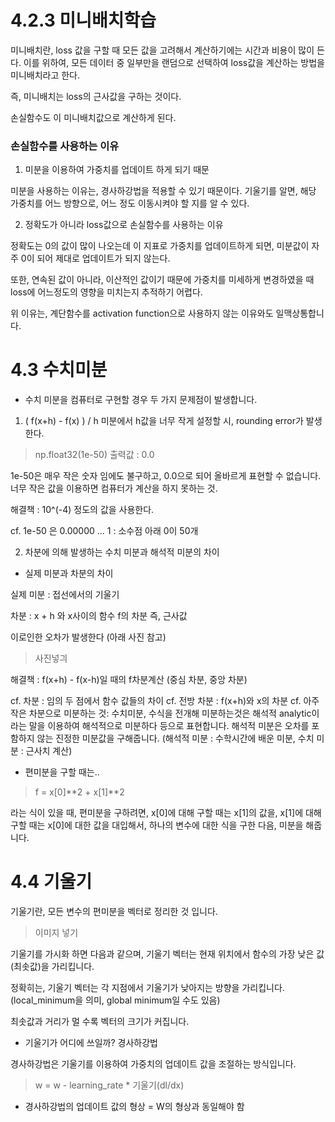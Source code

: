 # 4.2.3 미니배치학습

미니배치란, loss 값을 구할 때 모든 값을 고려해서 계산하기에는 시간과 비용이 많이 든다. 이를 위하여, 모든 데이터 중 일부만을 랜덤으로 선택하여 loss값을 계산하는 방법을 미니배치라고 한다.

즉, 미니배치는 loss의 근사값을 구하는 것이다.

손실함수도 이 미니배치값으로 계산하게 된다.

### 손실함수를 사용하는 이유

1. 미분을 이용하여 가중치를 업데이트 하게 되기 때문

미분을 사용하는 이유는, 경사하강법을 적용할 수 있기 때문이다. 기울기를 알면, 해당 가중치를 어느 방향으로, 어느 정도 이동시켜야 할 지를 알 수 있다.

2. 정확도가 아니라 loss값으로 손실함수를 사용하는 이유

정확도는 0의 값이 많이 나오는데 이 지표로 가중치를 업데이트하게 되면, 미분값이 자주 0이 되어 제대로 업데이트가 되지 않는다.

또한, 연속된 값이 아니라, 이산적인 값이기 때문에 가중치를 미세하게 변경하였을 때 loss에 어느정도의 영향을 미치는지 추적하기 어렵다.

위 이유는, 계단함수를 activation function으로 사용하지 않는 이유와도 일맥상통합니다.

# 4.3 수치미분

- 수치 미분을 컴퓨터로 구현할 경우 두 가지 문제점이 발생합니다.

1. ( f(x+h) - f(x) ) / h 미분에서 h값을 너무 작게 설정할 시, rounding error가 발생한다.

> np.float32(1e-50) 출력값 : 0.0

1e-50은 매우 작은 숫자 임에도 불구하고, 0.0으로 되어 올바르게 표현할 수 없습니다. 너무 작은 값을 이용하면 컴퓨터가 계산을 하지 못하는 것.

해결책 : 10^(-4) 정도의 값을 사용한다.

cf. 1e-50 은 0.00000 ... 1 : 소수점 아래 0이 50개

2. 차분에 의해 발생하는 수치 미분과 해석적 미분의 차이

- 실제 미분과 차분의 차이

실제 미분 : 접선에서의 기울기

차분 : x + h 와 x사이의 함수 f의 차분 즉, 근사값

이로인한 오차가 발생한다 (아래 사진 참고)

> 사진넣긔

해결책 : f(x+h) - f(x-h)일 때의 f차분계산 (중심 차분, 중앙 차분)

cf. 차분 : 임의 두 점에서 함수 값들의 차이
cf. 전방 차분 : f(x+h)와 x의 차분
cf. 아주 작은 차분으로 미분하는 것: 수치미분, 수식을 전개해 미분하는것은 해석적 analytic이라는 말을 이용하여 해석적으로 미분하다 등으로 표현합니다. 해석적 미분은 오차를 포함하지 않는 진정한 미분값을 구해줍니다. (해석적 미분 : 수학시간에 배운 미분, 수치 미분 : 근사치 계산)

- 편미분을 구할 때는..

> f = x[0]**2 + x[1]**2

라는 식이 있을 때, 편미분을 구하려면, x[0]에 대해 구할 때는 x[1]의 값을, x[1]에 대해 구할 때는 x[0]에 대한 값을 대입해서, 하나의 변수에 대한 식을 구한 다음, 미분을 해줍니다.


# 4.4 기울기

기울기란, 모든 변수의 편미분을 벡터로 정리한 것 입니다.

> 이미지 넣기

기울기를 가시화 하면 다음과 같으며, 기울기 벡터는 현재 위치에서 함수의 가장 낮은 값(최솟값)을 가리킵니다. 

정확히는, 기울기 벡터는 각 지점에서 기울기가 낮아지는 방향을 가리킵니다. (local_minimum을 의미, global minimum일 수도 있음)

최솟값과 거리가 멀 수록 벡터의 크기가 커집니다.

- 기울기가 어디에 쓰일까? 경사하강법

경사하강법은 기울기를 이용하여 가중치의 업데이트 값을 조절하는 방식입니다.

> w = w - learning_rate * 기울기(dl/dx)

- 경사하강법의 업데이트 값의 형상 = W의 형상과 동일해야 함

